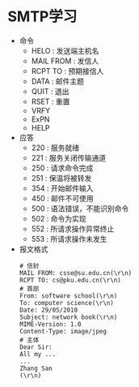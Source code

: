 # SMTP学习
- 命令
  - HELO : 发送端主机名
  - MAIL FROM : 发信人
  - RCPT TO : 预期接信人
  - DATA : 邮件主题
  - QUIT : 退出
  - RSET : 重置
  - VRFY
  - ExPN
  - HELP
- 应答
  - 220 : 服务就绪
  - 221 : 服务关闭传输通道
  - 250 : 请求命令完成
  - 251 : 保温将被转发
  - 354 : 开始邮件输入
  - 450 : 邮件不可使用
  - 500 : 语法错误，不能识别命令
  - 502 : 命令为实现
  - 552 : 所请求操作异常终止
  - 553 : 所请求操作未发生
- 报文格式
  ```tcp
  # 信封
  MAIL FROM: csse@su.edu.cn(\r\n)
  RCPT TO: cs@pku.edu.cn(\r\n)
  # 首部
  From: software school(\r\n)
  To: computer science(\r\n)
  Date: 29/05/2010
  Subject: network book(\r\n)
  MIME-Version: 1.0
  Content-Type: image/jpeg
  # 主体
  Dear Sir:
  All my ...
  ...
  Zhang San
  (\r\n)
  ```